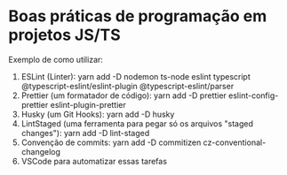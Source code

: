 # Boas práticas de programação em projetos JS/TS

Exemplo de como utilizar:

1. ESLint (Linter): yarn add -D nodemon ts-node eslint typescript @typescript-eslint/eslint-plugin @typescript-eslint/parser
2. Prettier (um formatador de código): yarn add -D prettier eslint-config-prettier eslint-plugin-prettier
3. Husky (um Git Hooks): yarn add -D husky
4. LintStaged (uma ferramenta para pegar só os arquivos "staged changes"): yarn add -D lint-staged
5. Convenção de commits: yarn add -D commitizen cz-conventional-changelog
6. VSCode para automatizar essas tarefas
